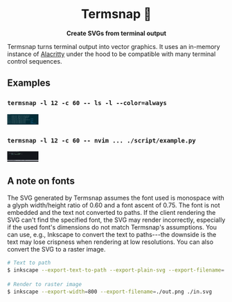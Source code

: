 <div align="center">

# Termsnap 📸

**Create SVGs from terminal output**

</div>

Termsnap turns terminal output into vector graphics. It uses an in-memory
instance of [Alacritty](https://github.com/alacritty/alacritty) under the hood
to be compatible with many terminal control sequences.

## Examples

### `termsnap -l 12 -c 60 -- ls -l --color=always`

![](./media/ls.svg)

### `termsnap -l 12 -c 60 -- nvim ... ./script/example.py`

![](./media/nvim.svg)

## A note on fonts

The SVG generated by Termsnap assumes the font used is monospace with a glyph
width/height ratio of 0.60 and a font ascent of 0.75. The font is not
embedded and the text not converted to paths. If the client rendering the SVG
can't find the specified font, the SVG may render incorrectly, especially if
the used font's dimensions do not match Termsnap's assumptions. You can use,
e.g., Inkscape to convert the text to paths---the downside is the text may lose
crispness when rendering at low resolutions. You can also convert the SVG to a
raster image.

```bash
# Text to path
$ inkscape --export-text-to-path --export-plain-svg --export-filename=./out.svg ./in.svg

# Render to raster image
$ inkscape --export-width=800 --export-filename=./out.png ./in.svg
```
